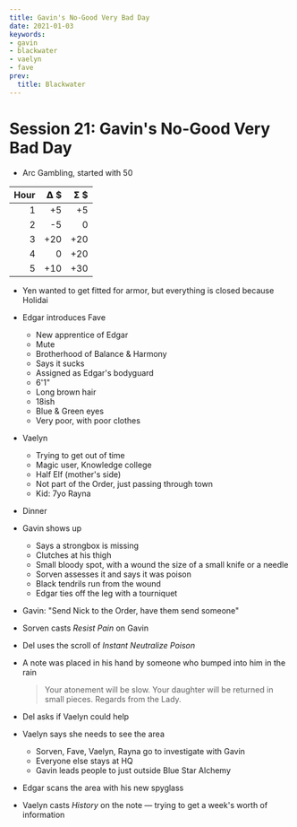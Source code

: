 ```yaml
---
title: Gavin's No-Good Very Bad Day
date: 2021-01-03
keywords:
- gavin
- blackwater
- vaelyn
- fave
prev:
  title: Blackwater
---
```


# Session 21: Gavin's No-Good Very Bad Day

* Arc Gambling, started with 50

| Hour | 𝝙&nbsp;$ | 𝝨&nbsp;$ |
| ---: | ---: | ---: |
| 1 | +5 | +5 |
| 2 | -5 | 0 |
| 3 | +20 | +20 |
| 4 | 0 | +20 |
| 5 | +10 | +30 |

* Yen wanted to get fitted for armor, but everything is closed because Holidai
* Edgar introduces Fave
    * New apprentice of Edgar
    * Mute
    * Brotherhood of Balance & Harmony
    * Says it sucks
    * Assigned as Edgar's bodyguard
    * 6'1"
    * Long brown hair
    * 18ish
    * Blue & Green eyes
    * Very poor, with poor clothes
* Vaelyn
    * Trying to get out of time
    * Magic user, Knowledge college
    * Half Elf (mother's side)
    * Not part of the Order, just passing through town
    * Kid: 7yo Rayna
* Dinner
* Gavin shows up
    * Says a strongbox is missing
    * Clutches at his thigh
    * Small bloody spot, with a wound the size of a small knife or a needle
    * Sorven assesses it and says it was poison
    * Black tendrils run from the wound
    * Edgar ties off the leg with a tourniquet
* Gavin: "Send Nick to the Order, have them send someone"
* Sorven casts _Resist Pain_ on Gavin
* Del uses the scroll of _Instant Neutralize Poison_
* A note was placed in his hand by someone who bumped into him in the rain

  > Your atonement will be slow.
  > Your daughter will be returned in small pieces.
  > Regards from the Lady.

* Del asks if Vaelyn could help
* Vaelyn says she needs to see the area
    * Sorven, Fave, Vaelyn, Rayna go to investigate with Gavin
    * Everyone else stays at HQ
    * Gavin leads people to just outside Blue Star Alchemy
* Edgar scans the area with his new spyglass
* Vaelyn casts _History_ on the note — trying to get a week's worth of information
